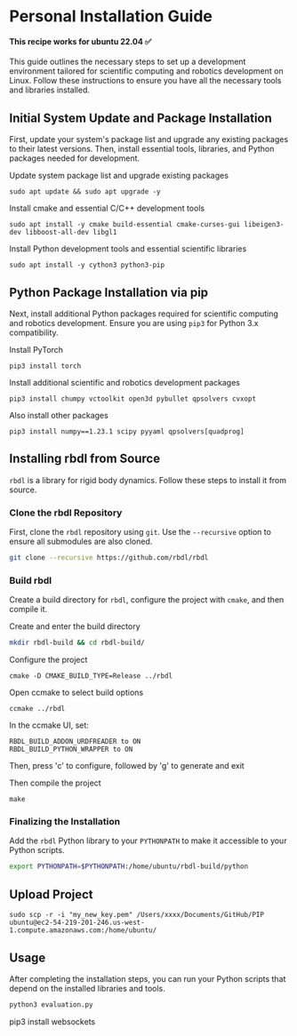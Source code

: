 # Personal Installation Guide

#### This recipe works for ubuntu 22.04 ✅
 
This guide outlines the necessary steps to set up a development environment tailored for scientific computing and robotics development on Linux. Follow these instructions to ensure you have all the necessary tools and libraries installed.

## Initial System Update and Package Installation

First, update your system's package list and upgrade any existing packages to their latest versions. Then, install essential tools, libraries, and Python packages needed for development.

Update system package list and upgrade existing packages
```
sudo apt update && sudo apt upgrade -y
```

Install cmake and essential C/C++ development tools
```
sudo apt install -y cmake build-essential cmake-curses-gui libeigen3-dev libboost-all-dev libgl1
```

Install Python development tools and essential scientific libraries
```
sudo apt install -y cython3 python3-pip
```

## Python Package Installation via pip

Next, install additional Python packages required for scientific computing and robotics development. Ensure you are using `pip3` for Python 3.x compatibility.

Install PyTorch
```
pip3 install torch
```

Install additional scientific and robotics development packages
```
pip3 install chumpy vctoolkit open3d pybullet qpsolvers cvxopt
```

Also install other packages
```
pip3 install numpy==1.23.1 scipy pyyaml qpsolvers[quadprog]
```

## Installing rbdl from Source

`rbdl` is a library for rigid body dynamics. Follow these steps to install it from source.

### Clone the rbdl Repository

First, clone the `rbdl` repository using `git`. Use the `--recursive` option to ensure all submodules are also cloned.

```bash
git clone --recursive https://github.com/rbdl/rbdl
```

### Build rbdl

Create a build directory for `rbdl`, configure the project with `cmake`, and then compile it.

Create and enter the build directory
```bash
mkdir rbdl-build && cd rbdl-build/
```
Configure the project
```
cmake -D CMAKE_BUILD_TYPE=Release ../rbdl
```

Open ccmake to select build options
```
ccmake ../rbdl
```

In the ccmake UI, set:
```
RBDL_BUILD_ADDON_URDFREADER to ON
RBDL_BUILD_PYTHON_WRAPPER to ON
```
Then, press 'c' to configure, followed by 'g' to generate and exit

Then compile the project
```
make
```

### Finalizing the Installation

Add the `rbdl` Python library to your `PYTHONPATH` to make it accessible to your Python scripts.

```bash
export PYTHONPATH=$PYTHONPATH:/home/ubuntu/rbdl-build/python
```

## Upload Project
```
sudo scp -r -i "my_new_key.pem" /Users/xxxx/Documents/GitHub/PIP ubuntu@ec2-54-219-201-246.us-west-1.compute.amazonaws.com:/home/ubuntu/
```

## Usage

After completing the installation steps, you can run your Python scripts that depend on the installed libraries and tools.

```bash
python3 evaluation.py
```

pip3 install websockets
